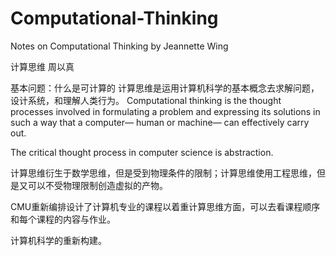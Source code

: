 # Computational-Thinking
Notes on Computational Thinking by Jeannette Wing

计算思维 周以真 

基本问题：什么是可计算的
计算思维是运用计算机科学的基本概念去求解问题，设计系统，和理解人类行为。
Computational thinking is the thought processes involved in formulating a problem and expressing its solutions in such a way that a computer— human or machine— can effectively carry out. 

The critical thought process in computer science is abstraction.

计算思维衍生于数学思维，但是受到物理条件的限制；计算思维使用工程思维，但是又可以不受物理限制创造虚拟的产物。

CMU重新编排设计了计算机专业的课程以着重计算思维方面，可以去看课程顺序和每个课程的内容与作业。

计算机科学的重新构建。
